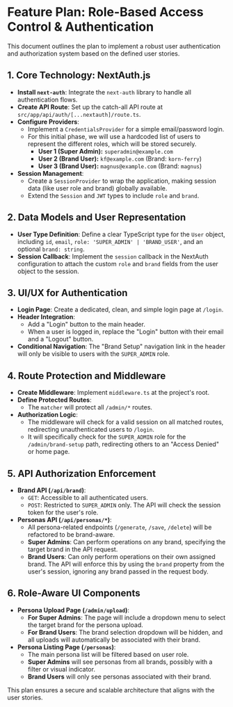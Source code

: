 # Feature Plan: Role-Based Access Control & Authentication

This document outlines the plan to implement a robust user authentication and authorization system based on the defined user stories.

## 1. Core Technology: NextAuth.js

- **Install `next-auth`**: Integrate the `next-auth` library to handle all authentication flows.
- **Create API Route**: Set up the catch-all API route at `src/app/api/auth/[...nextauth]/route.ts`.
- **Configure Providers**:
  - Implement a `CredentialsProvider` for a simple email/password login.
  - For this initial phase, we will use a hardcoded list of users to represent the different roles, which will be stored securely.
    - **User 1 (Super Admin):** `superadmin@example.com`
    - **User 2 (Brand User):** `kf@example.com` (Brand: `korn-ferry`)
    - **User 3 (Brand User):** `magnus@example.com` (Brand: `magnus`)
- **Session Management**:
  - Create a `SessionProvider` to wrap the application, making session data (like user role and brand) globally available.
  - Extend the `Session` and `JWT` types to include `role` and `brand`.

## 2. Data Models and User Representation

- **User Type Definition**: Define a clear TypeScript type for the `User` object, including `id`, `email`, `role: 'SUPER_ADMIN' | 'BRAND_USER'`, and an optional `brand: string`.
- **Session Callback**: Implement the `session` callback in the NextAuth configuration to attach the custom `role` and `brand` fields from the user object to the session.

## 3. UI/UX for Authentication

- **Login Page**: Create a dedicated, clean, and simple login page at `/login`.
- **Header Integration**:
  - Add a "Login" button to the main header.
  - When a user is logged in, replace the "Login" button with their email and a "Logout" button.
- **Conditional Navigation**: The "Brand Setup" navigation link in the header will only be visible to users with the `SUPER_ADMIN` role.

## 4. Route Protection and Middleware

- **Create Middleware**: Implement `middleware.ts` at the project's root.
- **Define Protected Routes**:
  - The `matcher` will protect all `/admin/*` routes.
- **Authorization Logic**:
  - The middleware will check for a valid session on all matched routes, redirecting unauthenticated users to `/login`.
  - It will specifically check for the `SUPER_ADMIN` role for the `/admin/brand-setup` path, redirecting others to an "Access Denied" or home page.

## 5. API Authorization Enforcement

- **Brand API (`/api/brand`)**:
  - `GET`: Accessible to all authenticated users.
  - `POST`: Restricted to `SUPER_ADMIN` only. The API will check the session token for the user's role.
- **Personas API (`/api/personas/*`)**:
  - All persona-related endpoints (`/generate`, `/save`, `/delete`) will be refactored to be brand-aware.
  - **Super Admins**: Can perform operations on any brand, specifying the target brand in the API request.
  - **Brand Users**: Can only perform operations on their own assigned brand. The API will enforce this by using the `brand` property from the user's session, ignoring any brand passed in the request body.

## 6. Role-Aware UI Components

- **Persona Upload Page (`/admin/upload`)**:
  - **For Super Admins**: The page will include a dropdown menu to select the target brand for the persona upload.
  - **For Brand Users**: The brand selection dropdown will be hidden, and all uploads will automatically be associated with their brand.
- **Persona Listing Page (`/personas`)**:
  - The main persona list will be filtered based on user role.
  - **Super Admins** will see personas from all brands, possibly with a filter or visual indicator.
  - **Brand Users** will only see personas associated with their brand.

This plan ensures a secure and scalable architecture that aligns with the user stories.
